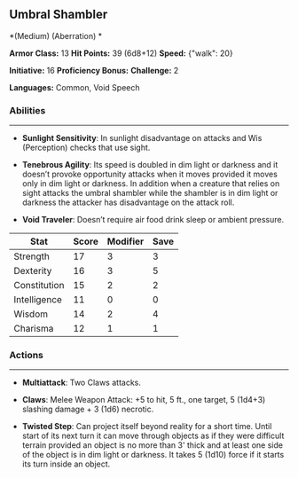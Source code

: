 ## Umbral Shambler
*(Medium) (Aberration) *

**Armor Class:** 13
**Hit Points:** 39 (6d8+12)
**Speed:** {"walk": 20}

**Initiative:** 16
**Proficiency Bonus:**
**Challenge:** 2

**Languages:** Common, Void Speech

### Abilities
 --- 
- **Sunlight Sensitivity**: In sunlight disadvantage on attacks and Wis (Perception) checks that use sight.

- **Tenebrous Agility**: Its speed is doubled in dim light or darkness and it doesn’t provoke opportunity attacks when it moves provided it moves only in dim light or darkness. In addition when a creature that relies on sight attacks the umbral shambler while the shambler is in dim light or darkness the attacker has disadvantage on the attack roll.

- **Void Traveler**: Doesn’t require air food drink sleep or ambient pressure.



| Stat | Score | Modifier | Save |
| ---- | ---- | ---- | ---- |
| Strength | 17 | 3 | 3 |
| Dexterity | 16 | 3 | 5 |
| Constitution | 15 | 2 | 2 |
| Intelligence | 11 | 0 | 0 |
| Wisdom | 14 | 2 | 4 |
| Charisma | 12 | 1 | 1 |

### Actions
 --- 
- **Multiattack**: Two Claws attacks.

- **Claws**: Melee Weapon Attack: +5 to hit, 5 ft., one target, 5 (1d4+3) slashing damage + 3 (1d6) necrotic.

- **Twisted Step**: Can project itself beyond reality for a short time. Until start of its next turn it can move through objects as if they were difficult terrain provided an object is no more than 3' thick and at least one side of the object is in dim light or darkness. It takes 5 (1d10) force if it starts its turn inside an object.

